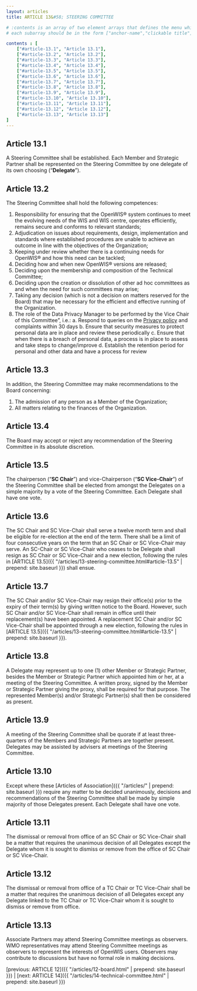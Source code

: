 ```yaml
---
layout: articles
title: ARTICLE 13&#58; STEERING COMMITTEE

# :contents is an array of two element arrays that defines the menu which appears in the masthead
# each subarray should be in the form ["anchor-name","clickable title"]

contents : [
    ["#article-13.1", "Article 13.1"],
    ["#article-13.2", "Article 13.2"],
    ["#article-13.3", "Article 13.3"],
    ["#article-13.4", "Article 13.4"],
    ["#article-13.5", "Article 13.5"],
    ["#article-13.6", "Article 13.6"],
    ["#article-13.7", "Article 13.7"],
    ["#article-13.8", "Article 13.8"],
    ["#article-13.9", "Article 13.9"],
    ["#article-13.10", "Article 13.10"],
    ["#article-13.11", "Article 13.11"],
    ["#article-13.12", "Article 13.12"],
    ["#article-13.13", "Article 13.13"]
]
---
```


<h2 id="article-13.1">Article 13.1</h2>

A Steering Committee shall be established. Each Member and Strategic Partner shall be represented on the Steering Committee by one delegate of its own choosing (“**Delegate**”).

<h2 id="article-13.2">Article 13.2</h2>

The Steering Committee shall hold the following competences:

1. Responsibility for ensuring that the OpenWIS® system continues to meet the evolving needs of the WIS and WIS centre, operates efficiently, remains secure and conforms to relevant standards;
2. Adjudication on issues about requirements, design, implementation and standards where established procedures are unable to achieve an outcome in line with the objectives of the Organization;
3. Keeping under review whether there is a continuing needs for OpenWIS® and how this need can be tackled;
4. Deciding how and when new OpenWIS® versions are released;
5. Deciding upon the membership and composition of the Technical Committee; 
6. Deciding upon the creation or dissolution of other ad hoc committees as and when the need for such committees may arise;
7. Taking any decision (which is not a decision on matters reserved for the Board) that may be necessary for the efficient and effective running of the Organization.
8.  The role of the Data Privacy Manager to be performed by the Vice Chair of this Committee”, i.e.:
   a.  Respond to queries on the [Privacy policy](./privacy_policy.md) and complaints within 30 days
   b.  Ensure that security measures to protect personal data are in place and review these periodically
   c.  Ensure that when there is a breach of personal data, a process is in place to assess and take steps to change/improve
   d.  Establish the retention period for personal and other data and have a process for review

<h2 id="article-13.3">Article 13.3</h2>

In addition, the Steering Committee may make recommendations to the Board concerning:

1. The admission of any person as a Member of the Organization;
2. All matters relating to the finances of the Organization.

<h2 id="article-13.4">Article 13.4</h2>

The Board may accept or reject any recommendation of the Steering Committee in its absolute discretion. 

<h2 id="article-13.5">Article 13.5</h2>

The chairperson (“**SC Chair**”) and vice-Chairperson (“**SC Vice-Chair**”) of the Steering Committee shall be elected from amongst the Delegates on a simple majority by a vote of the Steering Committee. Each Delegate shall have one vote. 

<h2 id="article-13.6">Article 13.6</h2>

The SC Chair and SC Vice-Chair shall serve a twelve month term and shall be eligible for re-election at the end of the term. There shall be a limit of four consecutive years on the term that an SC Chair or SC Vice-Chair may serve. An SC-Chair or SC Vice-Chair who ceases to be Delegate shall resign as SC Chair or SC Vice-Chair and a new election, following the rules in [ARTICLE 13.5]({{ "/articles/13-steering-committee.html#article-13.5" | prepend: site.baseurl }}) shall ensue.

<h2 id="article-13.7">Article 13.7</h2>

The SC Chair and/or SC Vice-Chair may resign their office(s) prior to the expiry of their term(s) by giving written notice to the Board. However, such SC Chair and/or SC Vice-Chair shall remain in office until their replacement(s) have been appointed. A replacement SC Chair and/or SC Vice-Chair shall be appointed through a new election, following the rules in [ARTICLE 13.5]({{ "/articles/13-steering-committee.html#article-13.5" | prepend: site.baseurl }}).

<h2 id="article-13.8">Article 13.8</h2>

A Delegate may represent up to one (1) other Member or Strategic Partner, besides the Member or Strategic Partner which appointed him or her, at a meeting of the Steering Committee. A written proxy, signed by the Member or Strategic Partner giving the proxy, shall be required for that purpose. The represented Member(s) and/or Strategic Partner(s) shall then be considered as present.

<h2 id="article-13.9">Article 13.9</h2>

A meeting of the Steering Committee shall be quorate if at least three-quarters of the Members and Strategic Partners are together present. Delegates may be assisted by advisers at meetings of the Steering Committee.

<h2 id="article-13.10">Article 13.10</h2>

Except where these [Articles of Association]({{ "/articles/" | prepend: site.baseurl }}) require any matter to be decided unanimously, decisions and recommendations of the Steering Committee shall be made by simple majority of those Delegates present. Each Delegate shall have one vote. 

<h2 id="article-13.11">Article 13.11</h2>

The dismissal or removal from office of an SC Chair or SC Vice-Chair shall be a matter that requires the unanimous decision of all Delegates except the Delegate whom it is sought to dismiss or remove from the office of SC Chair or SC Vice-Chair.

<h2 id="article-13.12">Article 13.12</h2>

The dismissal or removal from office of a TC Chair or TC Vice-Chair shall be a matter that requires the unanimous decision of all Delegates except any Delegate linked to the TC Chair or TC Vice-Chair whom it is sought to dismiss or remove from office.

<h2 id="article-13.13">Article 13.13</h2>

Associate Partners may attend Steering Committee meetings as observers. WMO representatives may attend Steering Committee meetings as observers to represent the interests of OpenWIS users. Observers may contribute to discussions but have no formal role in making decisions.

[previous: ARTICLE 12]({{ "/articles/12-board.html" | prepend: site.baseurl }}) \| [next: ARTICLE 14]({{ "/articles/14-technical-committee.html" | prepend: site.baseurl }})
